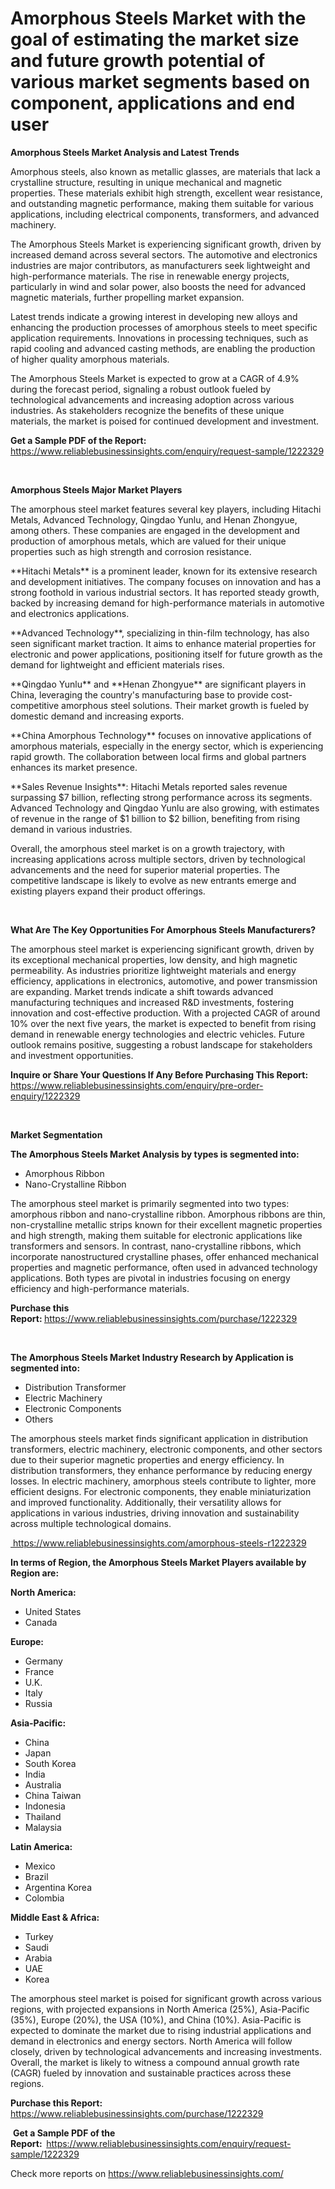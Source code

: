 <p><h1>Amorphous Steels Market with the goal of estimating the market size and future growth potential of various market segments based on component, applications and end user</h1></p><p><strong>Amorphous Steels Market Analysis and Latest Trends</strong></p>
<p><p>Amorphous steels, also known as metallic glasses, are materials that lack a crystalline structure, resulting in unique mechanical and magnetic properties. These materials exhibit high strength, excellent wear resistance, and outstanding magnetic performance, making them suitable for various applications, including electrical components, transformers, and advanced machinery.</p><p>The Amorphous Steels Market is experiencing significant growth, driven by increased demand across several sectors. The automotive and electronics industries are major contributors, as manufacturers seek lightweight and high-performance materials. The rise in renewable energy projects, particularly in wind and solar power, also boosts the need for advanced magnetic materials, further propelling market expansion.</p><p>Latest trends indicate a growing interest in developing new alloys and enhancing the production processes of amorphous steels to meet specific application requirements. Innovations in processing techniques, such as rapid cooling and advanced casting methods, are enabling the production of higher quality amorphous materials.</p><p>The Amorphous Steels Market is expected to grow at a CAGR of 4.9% during the forecast period, signaling a robust outlook fueled by technological advancements and increasing adoption across various industries. As stakeholders recognize the benefits of these unique materials, the market is poised for continued development and investment.</p></p>
<p><strong>Get a Sample PDF of the Report:&nbsp;</strong> <a href="https://www.reliablebusinessinsights.com/enquiry/request-sample/1222329?utm_campaign=2302&utm_medium=2&utm_source=Github&utm_content=ia&utm_term=03042025&utm_id=amorphous-steels">https://www.reliablebusinessinsights.com/enquiry/request-sample/1222329</a></p>
<p>&nbsp;</p>
<p><strong>Amorphous Steels Major Market Players</strong></p>
<p><p>The amorphous steel market features several key players, including Hitachi Metals, Advanced Technology, Qingdao Yunlu, and Henan Zhongyue, among others. These companies are engaged in the development and production of amorphous metals, which are valued for their unique properties such as high strength and corrosion resistance.</p><p>**Hitachi Metals** is a prominent leader, known for its extensive research and development initiatives. The company focuses on innovation and has a strong foothold in various industrial sectors. It has reported steady growth, backed by increasing demand for high-performance materials in automotive and electronics applications.</p><p>**Advanced Technology**, specializing in thin-film technology, has also seen significant market traction. It aims to enhance material properties for electronic and power applications, positioning itself for future growth as the demand for lightweight and efficient materials rises.</p><p>**Qingdao Yunlu** and **Henan Zhongyue** are significant players in China, leveraging the country's manufacturing base to provide cost-competitive amorphous steel solutions. Their market growth is fueled by domestic demand and increasing exports.</p><p>**China Amorphous Technology** focuses on innovative applications of amorphous materials, especially in the energy sector, which is experiencing rapid growth. The collaboration between local firms and global partners enhances its market presence.</p><p>**Sales Revenue Insights**: Hitachi Metals reported sales revenue surpassing $7 billion, reflecting strong performance across its segments. Advanced Technology and Qingdao Yunlu are also growing, with estimates of revenue in the range of $1 billion to $2 billion, benefiting from rising demand in various industries.</p><p>Overall, the amorphous steel market is on a growth trajectory, with increasing applications across multiple sectors, driven by technological advancements and the need for superior material properties. The competitive landscape is likely to evolve as new entrants emerge and existing players expand their product offerings.</p></p>
<p>&nbsp;</p>
<p><strong>What Are The Key Opportunities For Amorphous Steels Manufacturers?</strong></p>
<p><p>The amorphous steel market is experiencing significant growth, driven by its exceptional mechanical properties, low density, and high magnetic permeability. As industries prioritize lightweight materials and energy efficiency, applications in electronics, automotive, and power transmission are expanding. Market trends indicate a shift towards advanced manufacturing techniques and increased R&D investments, fostering innovation and cost-effective production. With a projected CAGR of around 10% over the next five years, the market is expected to benefit from rising demand in renewable energy technologies and electric vehicles. Future outlook remains positive, suggesting a robust landscape for stakeholders and investment opportunities.</p></p>
<p><strong>Inquire or Share Your Questions If Any Before Purchasing This Report:</strong> <a href="https://www.reliablebusinessinsights.com/enquiry/pre-order-enquiry/1222329?utm_campaign=2302&utm_medium=2&utm_source=Github&utm_content=ia&utm_term=03042025&utm_id=amorphous-steels">https://www.reliablebusinessinsights.com/enquiry/pre-order-enquiry/1222329</a></p>
<p>&nbsp;</p>
<p><strong>Market Segmentation</strong></p>
<p><strong>The Amorphous Steels Market Analysis by types is segmented into:</strong></p>
<p><ul><li>Amorphous Ribbon</li><li>Nano-Crystalline Ribbon</li></ul></p>
<p><p>The amorphous steel market is primarily segmented into two types: amorphous ribbon and nano-crystalline ribbon. Amorphous ribbons are thin, non-crystalline metallic strips known for their excellent magnetic properties and high strength, making them suitable for electronic applications like transformers and sensors. In contrast, nano-crystalline ribbons, which incorporate nanostructured crystalline phases, offer enhanced mechanical properties and magnetic performance, often used in advanced technology applications. Both types are pivotal in industries focusing on energy efficiency and high-performance materials.</p></p>
<p><strong>Purchase this Report:&nbsp;</strong><a href="https://www.reliablebusinessinsights.com/purchase/1222329?utm_campaign=2302&utm_medium=2&utm_source=Github&utm_content=ia&utm_term=03042025&utm_id=amorphous-steels">https://www.reliablebusinessinsights.com/purchase/1222329</a></p>
<p>&nbsp;</p>
<p><strong>The Amorphous Steels Market Industry Research by Application is segmented into:</strong></p>
<p><ul><li>Distribution Transformer</li><li>Electric Machinery</li><li>Electronic Components</li><li>Others</li></ul></p>
<p><p>The amorphous steels market finds significant application in distribution transformers, electric machinery, electronic components, and other sectors due to their superior magnetic properties and energy efficiency. In distribution transformers, they enhance performance by reducing energy losses. In electric machinery, amorphous steels contribute to lighter, more efficient designs. For electronic components, they enable miniaturization and improved functionality. Additionally, their versatility allows for applications in various industries, driving innovation and sustainability across multiple technological domains.</p></p>
<p><a href="https://www.reliablebusinessinsights.com/amorphous-steels-r1222329?utm_campaign=2302&utm_medium=2&utm_source=Github&utm_content=ia&utm_term=03042025&utm_id=amorphous-steels">&nbsp;https://www.reliablebusinessinsights.com/amorphous-steels-r1222329</a></p>
<p><strong>In terms of Region, the Amorphous Steels Market Players available by Region are:</strong></p>
<p>
    <p> <strong> North America: </strong>
        <ul>
            <li>United States</li>
            <li>Canada</li>
        </ul>
        </p> 
    <p> <strong> Europe: </strong>
        <ul>
            <li>Germany</li>
            <li>France</li>
            <li>U.K.</li>
            <li>Italy</li>
            <li>Russia</li>
        </ul>
        </p> 
    <p> <strong> Asia-Pacific: </strong>
        <ul>
            <li>China</li>
            <li>Japan</li>
            <li>South Korea</li>
            <li>India</li>
            <li>Australia</li>
            <li>China Taiwan</li>
            <li>Indonesia</li>
            <li>Thailand</li>
            <li>Malaysia</li>
        </ul>
        </p> 
    <p> <strong> Latin America: </strong>
        <ul>
            <li>Mexico</li>
            <li>Brazil</li>
            <li>Argentina Korea</li>
            <li>Colombia</li>
        </ul>
        </p> 
    <p> <strong> Middle East & Africa: </strong>
        <ul>
            <li>Turkey</li>
            <li>Saudi</li>
            <li>Arabia</li>
            <li>UAE</li>
            <li>Korea</li>
        </ul>
    </p>
    </p>
<p><p>The amorphous steel market is poised for significant growth across various regions, with projected expansions in North America (25%), Asia-Pacific (35%), Europe (20%), the USA (10%), and China (10%). Asia-Pacific is expected to dominate the market due to rising industrial applications and demand in electronics and energy sectors. North America will follow closely, driven by technological advancements and increasing investments. Overall, the market is likely to witness a compound annual growth rate (CAGR) fueled by innovation and sustainable practices across these regions.</p></p>
<p><strong>Purchase this Report: </strong><a href="https://www.reliablebusinessinsights.com/purchase/1222329?utm_campaign=2302&utm_medium=2&utm_source=Github&utm_content=ia&utm_term=03042025&utm_id=amorphous-steels">https://www.reliablebusinessinsights.com/purchase/1222329</a></p>
<p>&nbsp;<strong>Get a Sample PDF of the Report:&nbsp;&nbsp;</strong><a href="https://www.reliablebusinessinsights.com/enquiry/request-sample/1222329?utm_campaign=2302&utm_medium=2&utm_source=Github&utm_content=ia&utm_term=03042025&utm_id=amorphous-steels">https://www.reliablebusinessinsights.com/enquiry/request-sample/1222329</a></p>
<p><strong></strong></p>
<p>Check more reports on <a href="https://www.reliablebusinessinsights.com/?utm_campaign=2302&utm_medium=2&utm_source=Github&utm_content=ia&utm_term=03042025&utm_id=amorphous-steels">https://www.reliablebusinessinsights.com/</a></p>